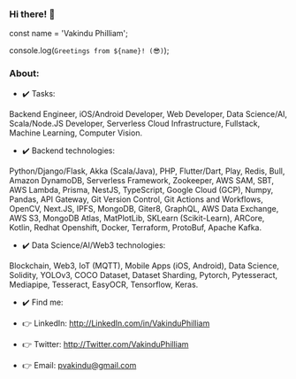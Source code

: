 ### Hi there! 👋

const name = 'Vakindu Philliam';

console.log(`Greetings from ${name}! (😎)`);

### About:

- ✔️ Tasks:

Backend Engineer, iOS/Android Developer, Web Developer, Data Science/AI, Scala/Node.JS Developer, Serverless Cloud Infrastructure, Fullstack, Machine Learning, Computer Vision.

- ✔️ Backend technologies:

Python/Django/Flask, Akka (Scala/Java), PHP, Flutter/Dart, Play, Redis, Bull, Amazon DynamoDB, Serverless Framework, Zookeeper, AWS SAM, SBT, AWS Lambda, Prisma, NestJS, TypeScript, Google Cloud (GCP), Numpy, Pandas, API Gateway, Git Version Control, Git Actions and Workflows, OpenCV, Next.JS, IPFS, MongoDB, Giter8, GraphQL, AWS Data Exchange, AWS S3, MongoDB Atlas, MatPlotLib, SKLearn (Scikit-Learn), ARCore, Kotlin, Redhat Openshift, Docker, Terraform, ProtoBuf, Apache Kafka.

- ✔️ Data Science/AI/Web3 technologies:

Blockchain, Web3, IoT (MQTT), Mobile Apps (iOS, Android), Data Science, Solidity, YOLOv3, COCO Dataset, Dataset Sharding, Pytorch, Pytesseract, Mediapipe, Tesseract, EasyOCR, Tensorflow, Keras.

- ✔️ Find me:

- 👉 LinkedIn: http://LinkedIn.com/in/VakinduPhilliam
- 👉 Twitter:  http://Twitter.com/VakinduPhilliam
- 👉 Email:  pvakindu@gmail.com
